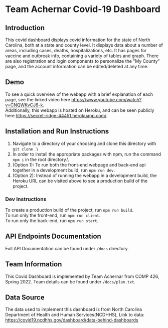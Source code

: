 # Team Achernar Covid-19 Dashboard

## Introduction
This covid dashboard displays covid information for the state of North Carolina, both at a state and county level. It displays data about a number of areas, including cases, deaths, hospitalizations, etc. It has pages for vaccine and outbreak info, containing a variety of tables and graph. There are also registration and login components to personalize the "My County" page, and the account information can be edited/deleted at any time.

## Demo
To see a quick overview of the webapp with a brief explanation of each page, see the linked video here https://www.youtube.com/watch?v=CNQWKvCJ6-k. \
Additionally, this webapp is hosted on Heroku, and can be seen publicly here https://secret-ridge-44451.herokuapp.com/.

## Installation and Run Instructions
1. Navigate to a directory of your choosing and clone this directory with `git clone `.\
2. In order to install the appropriate packages with npm, run the command `npm i` in the root directory.\
3. (Option 1): To run both the front-end webpage and back-end api together in a development build, run `npm run dev`.
4. (Option 2): Instead of running the webapp in a development build, the Heroku URL can be visited above to see a production build of the project.

### Dev Instructions
To create a production build of the project, run `npm run build`.\
To run only the front-end, run `npm run client`.\
To run only the back-end, run `npm run start`.

## API Endpoints Documentation
Full API Documentation can be found under `/docs` directory. 

## Team Information
This Covid Dashboard is implemented by Team Achernar from COMP 426, Spring 2022. Team details can be found under `/docs/plan.txt`.

## Data Source
The data used to implement this dashboard is from North Carolina Department of Health and Human Services(NCDHHS), Link to data: https://covid19.ncdhhs.gov/dashboard/data-behind-dashboards
